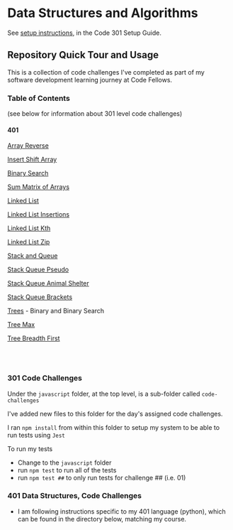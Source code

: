 # Data Structures and Algorithms

See [setup instructions](https://codefellows.github.io/setup-guide/code-301/2-code-challenges), in the Code 301 Setup Guide.

## Repository Quick Tour and Usage
This is a collection of code challenges I've completed as part of my software development learning journey at Code Fellows.

### Table of Contents

(see below for information about 301 level code challenges)

#### 401
[Array Reverse](python/docs/codechal-01/README.md)

[Insert Shift Array](python/docs/codechal-02/README.md)

[Binary Search](python/docs/codechal-03/README.md)

[Sum Matrix of Arrays](python/docs/codechal-04/README.md)

[Linked List](python/docs/codechal-05/README.md)

[Linked List Insertions](python/docs/linked_list_insertions/README.md)

[Linked List Kth](python/docs/linked_list_kth/README.md)

[Linked List Zip](python/docs/linked_list_zip/README.md)

[Stack and Queue](python/docs/stack_and_queue/README.md)

[Stack Queue Pseudo](python/docs/stack_queue_pseudo/README.md)

[Stack Queue Animal Shelter](python/docs/stack_queue_animal_shelter.README.md)

[Stack Queue Brackets](python/docs/stack_queue_brackets.README.md)

[Trees](python/docs/trees/README.md) - Binary and Binary Search

[Tree Max](python/docs/tree_max/README.md)

[Tree Breadth First](python/docs/tree_breadth_first/README.md)

<br>
<br>

### 301 Code Challenges

Under the `javascript` folder, at the top level, is a sub-folder called `code-challenges`

I've added new files to this folder for the day's assigned code challenges.

I ran `npm install` from within this folder to setup my system to be able to run tests using `Jest`

To run my tests

- Change to the `javascript` folder
- run `npm test` to run all of the tests
- run `npm test ##` to only run tests for challenge ## (i.e. 01)

### 401 Data Structures, Code Challenges

- I am following instructions specific to my 401 language (python), which can be found in the directory below, matching my course.
